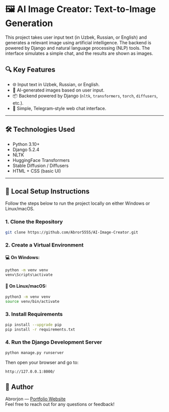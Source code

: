 
# 🖼️ AI Image Creator: Text-to-Image Generation

This project takes user input text (in Uzbek, Russian, or English) and generates a relevant image using artificial intelligence. The backend is powered by Django and natural language processing (NLP) tools. The interface simulates a simple chat, and the results are shown as images.

## 🔍 Key Features

- 🌐 Input text in Uzbek, Russian, or English.
- 🧠 AI-generated images based on user input.
- 📦 Backend powered by Django (`nltk`, `transformers`, `torch`, `diffusers`, etc.).
- 💬 Simple, Telegram-style web chat interface.

---

## 🛠️ Technologies Used

- Python 3.10+
- Django 5.2.4
- NLTK
- HuggingFace Transformers
- Stable Diffusion / Diffusers
- HTML + CSS (basic UI)

---

## 🚀 Local Setup Instructions

Follow the steps below to run the project locally on either Windows or Linux/macOS.

### 1. Clone the Repository

```bash
git clone https://github.com/Abror5555/AI-Image-Creator.git
```

### 2. Create a Virtual Environment

#### 💻 On Windows:
```bash
python -m venv venv
venv\Scripts\activate
```

#### 🐧 On Linux/macOS:
```bash
python3 -m venv venv
source venv/bin/activate
```

### 3. Install Requirements

```bash
pip install --upgrade pip
pip install -r requirements.txt
```

### 4. Run the Django Development Server

```bash
python manage.py runserver
```

Then open your browser and go to:

```
http://127.0.0.1:8000/
```


## 📧 Author

Abrorjon — [Portfolio Website](https://abrorjon.pythonanywhere.com/en/)  
Feel free to reach out for any questions or feedback!

